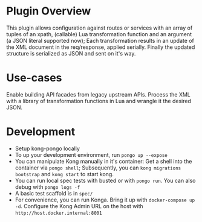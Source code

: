 # Plugin Overview

This plugin allows configuration against routes or services with an array of tuples of an xpath, (callable) Lua transformation function and an argument (a JSON literal supported now); Each transformation results in an update of the XML document in the req/response, applied serially. Finally the updated structure is serialized as JSON and sent on it's way.

# Use-cases

Enable building API facades from legacy upstream APIs. Process the XML with a library of transformation functions in Lua and wrangle it the desired JSON. 

# Development

- Setup kong-pongo locally
- To up your development environment, run ```pongo up --expose```
- You can manipulate Kong manually in it's container: Get a shell into the container via ```pongo shell```; Subsequently, you can ```kong migrations bootstrap``` and ```kong start``` to start kong.
- You can run local spec tests with busted or with ```pongo run```. You can also debug with ```pongo logs -f```
- A basic test scaffold is in ```spec/```
- For convenience, you can run Konga. Bring it up with ```docker-compose up -d```. Configure the Kong Admin URL on the host with ```http://host.docker.internal:8001```


